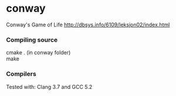# conway
Conway's Game of Life
http://dbsys.info/6109/leksjon02/index.html
### Compiling source
cmake . (in conway folder) <br/>
make
### Compilers
Tested with:
Clang 3.7 and GCC 5.2
